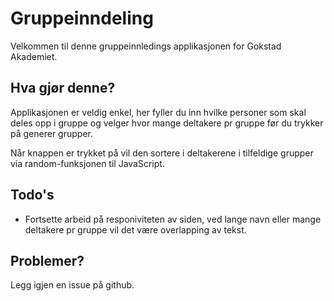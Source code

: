 # Gruppeinndeling

Velkommen til denne gruppeinnledings applikasjonen for Gokstad Akademiet.

## Hva gjør denne?

Applikasjonen er veldig enkel, her fyller du inn hvilke personer som skal deles opp i gruppe og velger hvor mange deltakere pr gruppe før du trykker på generer grupper.

Når knappen er trykket på vil den sortere i deltakerene i tilfeldige grupper via random-funksjonen til JavaScript.

## Todo's

- Fortsette arbeid på responiviteten av siden, ved lange navn eller mange deltakere pr gruppe vil det være overlapping av tekst.

## Problemer?

Legg igjen en issue på github.
